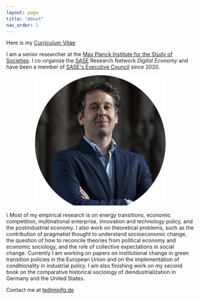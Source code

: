 ```yaml
---
layout: page
title: "About"
nav_order: 1
---
```




Here is my [Curriculum Vitae](/about/about_files/vita.pdf)

I am a senior researcher at the [Max Planck Institute for the Study of Societies](https://www.mpifg.de). I co-organize the [SASE](https://sase.org) Research Network *Digital Economy* and have been a member of [SASE's Executive Council](https://sase.org/about/leadership/) since 2020.

<div style="text-align: center;">
<img src="/about/about_files/tergen.webp" class="img-circle" id="responsive-image" style="width:350px;height:350px;" object-fit= cover object-position= center> 
</div>

\\
Most of my empirical research is on energy transitions, economic competition, multinational enterprise, innovation and technology policy, and the postindustrial economy. I also work on theoretical problems, such as the contribution of pragmatist thought to understand socioeconomic change, the question of how to reconcile theories from political economy and economic sociology, and the role of collective expectations in social change. Currently I am working on papers on institutional change in green transition policies in the European Union and on the implementation of conditionality in industrial policy. I am also finishing work on my second book on the comparative historical sociology of deindustrialization in Germany and the United States. 


Contact me at [te@mpifg.de](mailto:te@mpifg.de)


